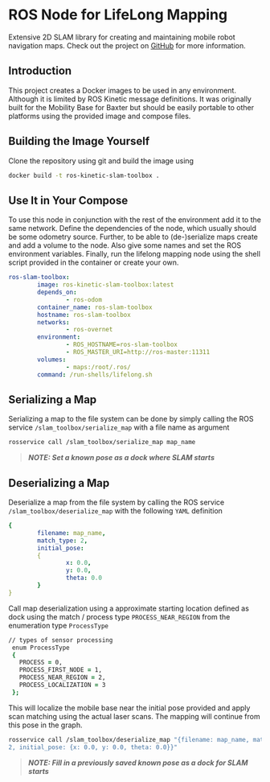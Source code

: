 # ROS Node for LifeLong Mapping

Extensive 2D SLAM library for creating and maintaining mobile robot navigation
maps. Check out the project on
[GitHub](https://github.com/SteveMacenski/slam_toolbox) for more information.

## Introduction

This project creates a Docker images to be used in any environment. Although it
is limited by ROS Kinetic message definitions. It was originally built for the
Mobility Base for Baxter but should be easily portable to other platforms using
the provided image and compose files.

## Building the Image Yourself

Clone the repository using git and build the image using

```zsh
docker build -t ros-kinetic-slam-toolbox .
```

## Use It in Your Compose

To use this node in conjunction with the rest of the environment add it to the
same network. Define the dependencies of the node, which usually should be some
odometry source. Further, to be able to (de-)serialize maps create and add a
volume to the node. Also give some names and set the ROS environment variables.
Finally, run the lifelong mapping node using the shell script provided in the
container or create your own.

```yaml
ros-slam-toolbox:
        image: ros-kinetic-slam-toolbox:latest
        depends_on:
                - ros-odom
        container_name: ros-slam-toolbox
        hostname: ros-slam-toolbox
        networks:
                - ros-overnet
        environment:
                - ROS_HOSTNAME=ros-slam-toolbox
                - ROS_MASTER_URI=http://ros-master:11311
        volumes:
                - maps:/root/.ros/
        command: /run-shells/lifelong.sh
```

## Serializing a Map

Serializing a map to the file system can be done by simply calling the ROS
service `/slam_toolbox/serialize_map` with a file name as argument

```zsh
rosservice call /slam_toolbox/serialize_map map_name
```

> **_NOTE: Set a known pose as a **dock** where SLAM starts_**

## Deserializing a Map

Deserialize a map from the file system by calling the ROS service
`/slam_toolbox/deserialize_map` with the following `YAML` definition

```yaml
{
        filename: map_name,
        match_type: 2,
        initial_pose:
        {
                x: 0.0,
                y: 0.0,
                theta: 0.0
        }
}
```

Call map deserialization using a approximate starting location defined as dock
using the match / process type `PROCESS_NEAR_REGION` from the enumeration type
`ProcessType`

```zsh
// types of sensor processing
 enum ProcessType
 {
   PROCESS = 0,
   PROCESS_FIRST_NODE = 1,
   PROCESS_NEAR_REGION = 2,
   PROCESS_LOCALIZATION = 3
 };
```

This will localize the mobile base near the initial pose provided and apply scan
matching using the actual laser scans. The mapping will continue from this pose
in the graph.

```zsh
rosservice call /slam_toolbox/deserialize_map "{filename: map_name, match_type:
2, initial_pose: {x: 0.0, y: 0.0, theta: 0.0}}"
```

> **_NOTE: Fill in a previously saved known pose as a **dock** for SLAM starts_**
